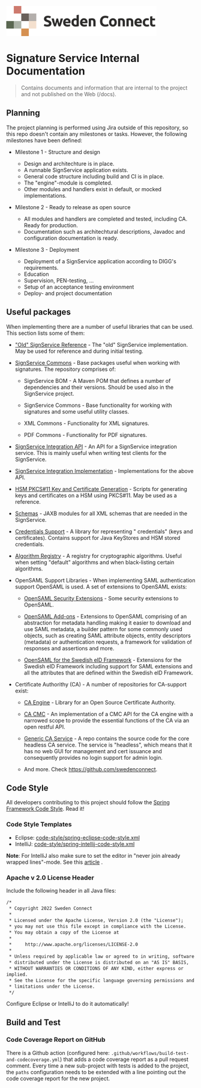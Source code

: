 ![Logo](../docs/images/sweden-connect.png)

# Signature Service Internal Documentation

> Contains documents and information that are internal to the project and not published on the Web (/docs).

## Planning

The project planning is performed using Jira outside of this repository, so this repo doesn't contain any milestones or
tasks. However, the following milestones have been defined:

- Milestone 1 - Structure and design
    - Design and architechture is in place.
    - A runnable SignService application exists.
    - General code structure including build and CI is in place.
    - The "engine"-module is completed.
    - Other modules and handlers exist in default, or mocked implementations.

- Milestone 2 - Ready to release as open source
    - All modules and handlers are completed and tested, including CA. Ready for production.
    - Documentation such as architechtural descriptions, Javadoc and configuration documentation is ready.

- Milestone 3 - Deployment
    - Deployment of a SignService application according to DIGG's requirements.
    - Education
    - Supervision, PEN-testing, ...
    - Setup of an acceptance testing environment
    - Deploy- and project documentation

## Useful packages

When implementing there are a number of useful libraries that can be used. This section lists some of them:

- ["Old" SignService Reference](https://github.com/idsec-solutions/signservice-ref) - The "old" SignService
  implementation. May be used for reference and during initial testing.

- [SignService Commons](https://github.com/idsec-solutions/signservice-commons) - Base packages useful when working with
  signatures. The repository comprises of:

    - SignService BOM - A Maven POM that defines a number of dependencies and their versions. Should be used also in the
      SignService project.

    - SignService Commons - Base functionality for working with signatures and some useful utility classes.

    - XML Commons - Functionality for XML signatures.

    - PDF Commons - Functionality for PDF signatures.

- [SignService Integration API](https://github.com/idsec-solutions/signservice-integration-api) - An API for a
  SignService integration service. This is mainly useful when writing test clients for the SignService.

- [SignService Integration Implementation](https://github.com/idsec-solutions/signservice-integration) - Implementations
  for the above API.

- [HSM PKCS#11 Key and Certificate Generation](https://github.com/idsec-solutions/pkcs11-keygen) - Scripts for
  generating keys and certificates on a HSM using PKCS#11. May be used as a reference.

- [Schemas](https://github.com/swedenconnect/schemas) - JAXB modules for all XML schemas that are needed in the
  SignService.

- [Credentials Support](https://github.com/swedenconnect/credentials-support) - A library for representing "
  credentials" (keys and certificates). Contains support for Java KeyStores and HSM stored credentials.

- [Algorithm Registry](https://github.com/swedenconnect/algorithm-registry) - A registry for cryptographic algorithms.
  Useful when setting "default" algorithms and when black-listing certain algorithms.

- OpenSAML Support Libraries - When implementing SAML authentication support OpenSAML is used. A set of extensions to
  OpenSAML exists:

    - [OpenSAML Security Extensions](https://github.com/swedenconnect/opensaml-security-ext) - Some security extensions
      to OpenSAML.

    - [OpenSAML Add-ons](https://github.com/swedenconnect/opensaml-addons) - Extensions to OpenSAML comprising of an
      abstraction for metadata handling making it easier to download and use SAML metadata, a builder pattern for some
      commonly used objects, such as creating SAML attribute objects, entity descriptors (metadata) or authentication
      requests, a framework for validation of responses and assertions and more.

    - [OpenSAML for the Swedish eID Framework](https://github.com/swedenconnect/opensaml-swedish-eid) - Extensions for
      the Swedish eID Framework including support for SAML extensions and all the attributes that are defined within the
      Swedish eID Framework.

- Certificate Authorithy (CA) - A number of repositories for CA-support exist:

    - [CA Engine](https://github.com/swedenconnect/ca-engine) - Library for an Open Source Certificate Authority.

    - [CA CMC](https://github.com/swedenconnect/ca-cmc) - An implementation of a CMC API for the CA engine with a
      narrowed scope to provide the essential functions of the CA via an open restful API.

    - [Generic CA Service](https://github.com/swedenconnect/ca-headless) - A repo contains the source code for the core
      headless CA service. The service is "headless", which means that it has no web GUI for management and cert
      issuance and consequently provides no login support for admin login.

    - And more. Check https://github.com/swedenconnect.

## Code Style

All developers contributing to this project should follow
the [Spring Framework Code Style](https://github.com/spring-projects/spring-framework/wiki/Code-Style). Read it!

### Code Style Templates

* Eclipse: [code-style/spring-eclipse-code-style.xml](spring-eclipse-code-style.xml)
* IntelliJ: [code-style/spring-intellij-code-style.xml](spring-intellij-code-style.xml)

**Note**: For IntelliJ also make sure to set the editor in "never join already wrapped lines"-mode. See
this [article](https://intellij-support.jetbrains.com/hc/en-us/community/posts/360006393539-How-to-prevent-IntelliJ-from-changing-file-formatting-if-lines-meet-hard-wrap-constraints-)
.

### Apache v 2.0 License Header

Include the following header in all Java files:

```
/*
 * Copyright 2022 Sweden Connect
 *
 * Licensed under the Apache License, Version 2.0 (the "License");
 * you may not use this file except in compliance with the License.
 * You may obtain a copy of the License at
 *
 *     http://www.apache.org/licenses/LICENSE-2.0
 *
 * Unless required by applicable law or agreed to in writing, software
 * distributed under the License is distributed on an "AS IS" BASIS,
 * WITHOUT WARRANTIES OR CONDITIONS OF ANY KIND, either express or implied.
 * See the License for the specific language governing permissions and
 * limitations under the License.
 */
```

Configure Eclipse or IntelliJ to do it automatically!

## Build and Test

### Code Coverage Report on GitHub

There is a Github action (configured here: `.github/workflows/build-test-and-codecoverage.yml`) that adds a code
coverage report as a pull request comment. Every time a new sub-project with tests is added to the project, the
`paths` configuration needs to be extended with a line pointing out the code coverage report for the new project.
